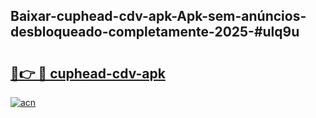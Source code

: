 ## Baixar-cuphead-cdv-apk-Apk-sem-anúncios-desbloqueado-completamente-2025-#ulq9u

# <h2><a href="https://ainizakaria.my?title=cuphead-cdv-apk&ref=22M">🔗👉 🔴 cuphead-cdv-apk</a></h2>

[![acn](https://github.com/user-attachments/assets/0f9c940e-d8b0-45ae-aac7-cd30a18b3e1c)](https://ainizakaria.my?title=cuphead-cdv-apk&ref=22M)


